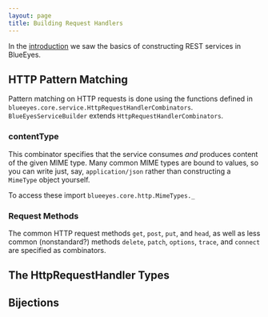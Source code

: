 ```yaml
---
layout: page
title: Building Request Handlers
---
```


In the [introduction](intro.html) we saw the basics of constructing REST services in BlueEyes.

## HTTP Pattern Matching

Pattern matching on HTTP requests is done using the functions defined in `blueeyes.core.service.HttpRequestHandlerCombinators`. `BlueEyesServiceBuilder` extends `HttpRequestHandlerCombinators`.

### contentType

This combinator specifies that the service consumes *and* produces content of the given MIME type. Many common MIME types are bound to values, so you can write just, say, `application/json` rather than constructing a `MimeType` object yourself.

To access these import `blueeyes.core.http.MimeTypes._`


### Request Methods

The common HTTP request methods `get`, `post`, `put`, and `head`, as well as less common (nonstandard?) methods `delete`, `patch`, `options`, `trace`, and `connect` are specified as combinators.

## The HttpRequestHandler Types

## Bijections
